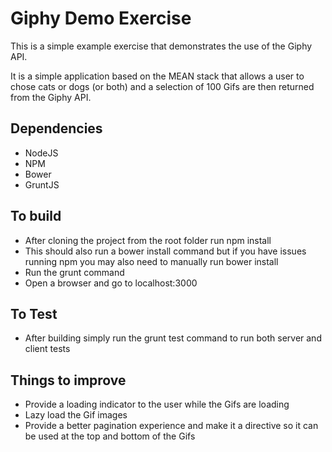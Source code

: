 # Giphy Demo Exercise

This is a simple example exercise that demonstrates the use of the Giphy API.

It is a simple application based on the MEAN stack that allows a user to chose cats or dogs (or both) and a selection of 100 Gifs are then returned from the Giphy API.

## Dependencies

* NodeJS
* NPM
* Bower
* GruntJS

## To build

* After cloning the project from the root folder run npm install
* This should also run a bower install command but if you have issues running npm you may also need to manually run bower install
* Run the grunt command
* Open a browser and go to localhost:3000

## To Test

* After building simply run the grunt test command to run both server and client tests

## Things to improve

* Provide a loading indicator to the user while the Gifs are loading
* Lazy load the Gif images
* Provide a better pagination experience and make it a directive so it can be used at the top and bottom of the Gifs